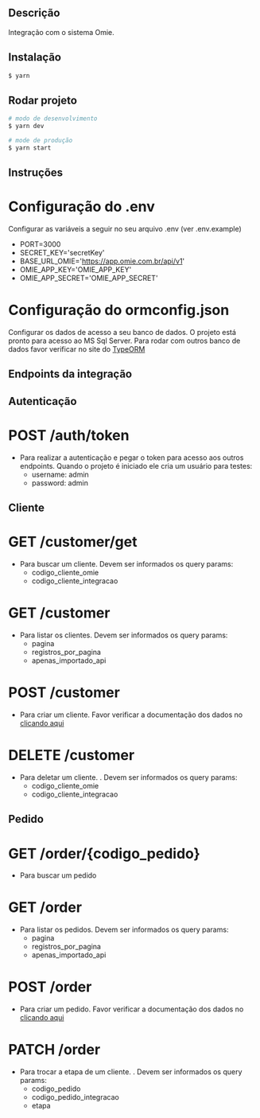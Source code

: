 ## Descrição

Integração com o sistema Omie.

## Instalação

```bash
$ yarn
```

## Rodar projeto

```bash
# modo de desenvolvimento
$ yarn dev

# mode de produção
$ yarn start
```

## Instruções

# Configuração do .env

Configurar as variáveis a seguir no seu arquivo .env (ver .env.example)
- PORT=3000
- SECRET_KEY='secretKey'
- BASE_URL_OMIE='https://app.omie.com.br/api/v1'
- OMIE_APP_KEY='OMIE_APP_KEY'
- OMIE_APP_SECRET='OMIE_APP_SECRET'

# Configuração do ormconfig.json

Configurar os dados de acesso a seu banco de dados.
O projeto está pronto para acesso ao MS Sql Server. Para rodar com outros banco de dados favor verificar no site do [TypeORM](https://typeorm.io/#/)

## Endpoints da integração

## Autenticação

# POST /auth/token

- Para realizar a autenticação e pegar o token para acesso aos outros endpoints. Quando o projeto é iniciado ele cria um usuário para testes:
  - username: admin
  - password: admin

## Cliente

# GET /customer/get

- Para buscar um cliente. Devem ser informados os query params:
  - codigo_cliente_omie
  - codigo_cliente_integracao

# GET /customer

- Para listar os clientes. Devem ser informados os query params:
  - pagina
  - registros_por_pagina
  - apenas_importado_api

# POST /customer

- Para criar um cliente. Favor verificar a documentação dos dados no [clicando aqui](https://app.omie.com.br/api/v1/geral/clientes/#IncluirCliente)

# DELETE /customer

- Para deletar um cliente. . Devem ser informados os query params:
  - codigo_cliente_omie
  - codigo_cliente_integracao

## Pedido

# GET /order/{codigo_pedido}

- Para buscar um pedido

# GET /order

- Para listar os pedidos. Devem ser informados os query params:
  - pagina
  - registros_por_pagina
  - apenas_importado_api

# POST /order

- Para criar um pedido. Favor verificar a documentação dos dados no [clicando aqui](https://app.omie.com.br/api/v1/produtos/pedido/#IncluirPedido)

# PATCH /order

- Para trocar a etapa de um cliente. . Devem ser informados os query params:
  - codigo_pedido
  - codigo_pedido_integracao
  - etapa
